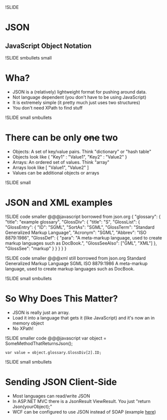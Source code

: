 !SLIDE

# JSON #
## JavaScript Object Notation ##

!SLIDE smbullets small
# Wha? #
* JSON is a (relatively) lightweight format for pushing around data.
* Not language dependent (you don't have to be using JavaScript)
* It is extremely simple (it pretty much just uses two structures)
* You don't need XPath to find stuff

!SLIDE small smbullets
# There can be only <strike>one</strike> two
* Objects: A set of key/value pairs.  Think "dictionary" or "hash table"
* Objects look like   { "Key1" : "Value1", "Key2" : "Value2" }
* Arrays: An ordered set of values.  Think "array"
* Arrays look like [ "Value1", "Value2" ]
* Values can be additional objects or arrays

!SLIDE small
# JSON and XML examples #

!SLIDE code smaller
    @@@javascript
    borrowed from json.org
    {
        "glossary": {
            "title": "example glossary",
            "GlossDiv": {
                "title": "S",
                "GlossList": {
                    "GlossEntry": {
                        "ID": "SGML",
                        "SortAs": "SGML",
                        "GlossTerm": "Standard Generalized Markup Language",
                        "Acronym": "SGML",
                        "Abbrev": "ISO 8879:1986",
                        "GlossDef": {
                            "para": "A meta-markup language, used to create markup languages such as DocBook.",
                            "GlossSeeAlso": ["GML", "XML"]
                        },
                        "GlossSee": "markup"
                    }
                }
            }
        }
    }

!SLIDE code smaller
    @@@xml
    still borrowed from json.org
    <!DOCTYPE glossary PUBLIC "-//OASIS//DTD DocBook V3.1//EN">
     <glossary><title>example glossary</title>
      <GlossDiv><title>S</title>
       <GlossList>
        <GlossEntry ID="SGML" SortAs="SGML">
         <GlossTerm>Standard Generalized Markup Language</GlossTerm>
         <Acronym>SGML</Acronym>
         <Abbrev>ISO 8879:1986</Abbrev>
         <GlossDef>
          <para>A meta-markup language, used to create markup
    languages such as DocBook.</para>
          <GlossSeeAlso OtherTerm="GML">
          <GlossSeeAlso OtherTerm="XML">
         </GlossDef>
         <GlossSee OtherTerm="markup">
        </GlossEntry>
       </GlossList>
      </GlossDiv>
     </glossary>

!SLIDE small smbullets
# So Why Does This Matter? #
* JSON is really just an array.
* Load it into a language that gets it (like JavaScript) and it's now an in memory object
* No XPath!

!SLIDE smaller code
    @@@javascript
    var object = SomeMethodThatReturnsJson();

    var value = object.glossary.GlossDiv[2].ID;     

!SLIDE small smbullets
# Sending JSON Client-Side #
* Most languages can read/write JSON 
* In ASP.NET MVC there is a JsonResult ViewResult.  You just "return Json(yourObject);"
* WCF can be configured to use JSON instead of SOAP (example [here](http://dotnetslackers.com/articles/ajax/JSON-EnabledWCFServicesInASPNET35.aspx))
